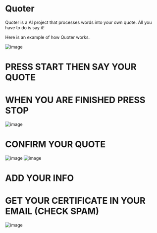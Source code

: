 # Quoter

Quoter is a AI project that processes words into your own quote. All you have to do is say it!

Here is an example of how Quoter works.


![image](https://github.com/ZachAtck/Quoter/assets/122378432/b525351e-fe5f-42af-b036-bb382c7a0012)
# PRESS START THEN SAY YOUR QUOTE

# WHEN YOU ARE FINISHED PRESS STOP

![image](https://github.com/ZachAtck/Quoter/assets/122378432/341807d1-c1dd-4ae3-a890-11ae4d95bae0)

# CONFIRM YOUR QUOTE

![image](https://github.com/ZachAtck/Quoter/assets/122378432/388f1c67-6cdb-4555-be93-f93609bcb9c5)
![image](https://github.com/ZachAtck/Quoter/assets/122378432/bc736d94-8572-4c16-b026-fcd8f2e3f59e)

# ADD YOUR INFO

# GET YOUR CERTIFICATE IN YOUR EMAIL (CHECK SPAM)

![image](https://github.com/ZachAtck/Quoter/assets/122378432/f6cb8294-8cbf-4287-8c91-bb9c87c55b5d)
